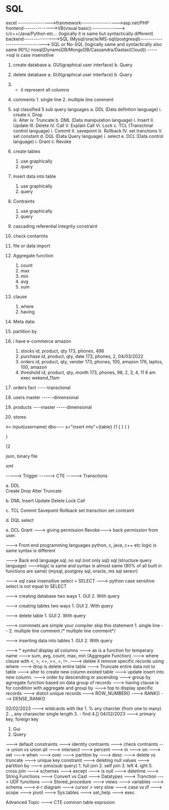 # SQL
excel ---------------->franmework------------------>asp.net/PHP
frontend-------------->VB(visual basic)--------------> c/c++/Java/Python etc... (logically it is same but syntactically different)
backend--------------->SQL (Mysql/oracle/MS-sql/postgresql)------------------------------> SQL or No-SQL (logically same and syntactically also same 90%)
				nosql(DynamoDB/MongoDB/Cassandra/Dastax(Cloud))
----->sql is case insensitive 

1. create database
	a. GUI(graphical user interface)
	b. Query
2. delete database
	a. GUI(graphical user interface)
	b. Query
3. * it represent all columns
4. comments	1. single line
		2. multiple line comment
5. sql classified 
		5 sub query languages
		a. DDL (Data defintion language)
			i. create 
			ii. Drop		
			iii. Alter
			iv. Truncate
		b. DML (Data manipulation language)
			i. Insert 
			II. Update
			III. Delete
			iV. Call
			V. Explain Call
			Vi. Lock
		c. TCL (Transctinal control language)
			i. Commit
			II. savepoint
			iii. Rollback
			IV. set tranctions
			V. set constant
		d. DQL (Data Query language)
			i. select
		e. DCL (Data control language)
			i. Grant
			ii. Revoke
6. create tables 
	1. use graphically
	2. query
7. Insert data into table
	1. use graphically
	2. query
8. Contraints
	1. use graphically
	2. query
9. cascading referential integrity constraint

10. check contarints

11. file or data import 

12. Aggregate function
	1. count
	2. max
	3. min
	4. avg
	5. sum
13. clause
	1. where 
	2. having
14. Meta data: 

15. partition by 
	
16. i have e-commerce amazon
	1. stocks
		id, product, qty
		173, phones, 498
	2. purchase
		id, product, qty, date
		173, phones, 2, 04/03/2022
	3. orders
		id, product, qty, vender
		173, phones, 100, amazon
		176, laptos, 100, amazon
	4. threshold
		id, product, qty, month
		173, phones, 98,  2, 3, 4, 11
		6 am 
	exec wekend_11am


1. orders     fact -----transctonal 
2. users		master ------dimensional
3. products	----master -----dimensional 
4. stores


n= input(username)
dbo----
s="insert into"+{table}
{1
	{
	}
	{
	}
	
}

{2 	
	
json, binary file 

xml
		
-----> Trigger
-----> CTE
-----> Transctions

a. DDL				
	Create 
	Drop
	Alter
	Truncate

b. DML
	Insert
	Update
	Delete
	Lock
	Call				

c. TCL
	Commit
	Savepoint
	Rollback
	set transction
	set contraint
				
d. DQL
	select
				
e. DCL
	Grant ---> giving permission
	Revoke---> back permission from user.

---> Front end programming languages
	python, c, java, c++ etc
	logic is same syntax is different

---> Back end language 
	sql, no sql (not only sql)
	sql (structure query language)
--->logic is same and syntax is almost same (90% of all built in functions are same) 
		(mysql, postgrey sql, oracle, ms sql serevr)

---> sql case insensitive select = SELECT
---> python case sensitive select is not equal to SELECT

---> creating database two ways
	1. GUI
	2. With query

---> creating tables two ways
	1. GUI
	2. With query

---> delete table
	1. GUI
	2. With query

---> commnets are simple your compiler skip this statement
	1. single line --
	2. multiple line comment
		/* multiple 
		line comment*/

---> inserting data into tables
	1. GUI
	2. With query

---> * symbol display all columns 
---> as is a function for temperary name
---> sum, avg, count, max, min (Aggregate Function)
---> where clause with <, >, <=, >=, =, !=.
---> delete it remove specific records using where
---> drop is delete entire table
---> Truncate entire data not to table 
---> alter to create new column existed table
---> update insert into new column.
---> order by descending or ascending 
---> group by agrregate function based on data group of records
---> having clause is for condition with aggregate and group by
---> top to display specific records 
---> distict unique records 
---> ROW_NUMBER() 
---> RANK() 
---> DENSE_RANK()

02/02/2023
---> wildcards with like	1. % any charcter (from one to many)
					2. _ any charascter single length
					3. -  find
					4.[]
04/02/2023
 ---> primary key, foreign key
1. Gui
2. Query

---> default constraints
---> identity contraints
---> check contraints
---> union vs union all
---> intersect
---> percent
---> in
---> on
---> set 
---> when
---> over
---> partiton by
---> desc
---> delete vs truncate
---> unique key constraint
---> deleting null values
---> partition by 
---> joins(sub query)		1. full join
					2. self join
					3. left 
					4. ight 
					5. cross join
---> schemas
---> except
---> is null
---> datetime
---> String Functions
---> Convert vs Cast
---> Datatypes
---> Tranction
---> UDF functions
---> Stored_procedure
---> views
---> variables
---> schema
---> e-r diagram
---> cursor > very slow
---> case vs iif
---> scope
---> pivot
---> Sys.tables
---> set_help
---> exec


Advanced Topic
--->	CTE common table exprssion		
			

